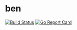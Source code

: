 # ben

[![Build Status](https://travis-ci.org/drish/ben.svg?branch=master)](https://travis-ci.org/drish/ben)
[![Go Report Card](https://goreportcard.com/badge/github.com/drish/ben)](https://goreportcard.com/report/github.com/drish/ben)
